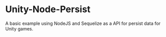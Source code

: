 # Unity-Node-Persist
A basic example using NodeJS and Sequelize as a API for persist data for Unity games.

